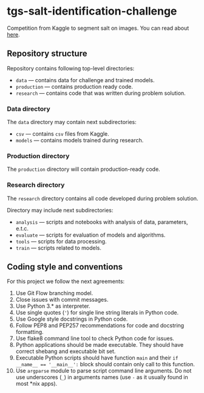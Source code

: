 # tgs-salt-identification-challenge
Competition from Kaggle to segment salt on images. You can read about [here](https://www.kaggle.com/c/tgs-salt-identification-challenge/).

## Repository structure
Repository contains following top-level directories:
* `data` &mdash; contains data for challenge and trained models.
* `production` &mdash; contains production ready code.
* `research` &mdash; contains code that was written during problem solution.

### Data directory
The `data` directory may contain next subdirectories:
* `csv` &mdash; contains `csv` files from Kaggle.
* `models` &mdash; contains models trained during research.

### Production directory
The `production` directory will contain production-ready code.

### Research directory
The `research` directory contains all code developed during problem solution.

Directory may include next subdirectories:
* `analysis` &mdash; scripts and notebooks with analysis of data, parameters, e.t.c.
* `evaluate` &mdash; scripts for evaluation of models and algorithms.
* `tools` &mdash; scripts for data processing.
* `train` &mdash; scripts related to models.

## Coding style and conventions
For this project we follow the next agreements:
1. Use Git Flow branching model.
2. Close issues with commit messages.
3. Use Python 3.* as interpreter.
4. Use single quotes (`'`) for single line string literals in Python code.
5. Use Google style docstrings in Python code.
6. Follow PEP8 and PEP257 recommendations for code and docstring formatting.
7. Use flake8 command line tool to check Python code for issues.
8. Python applications should be made executable. They should have correct 
shebang and executable bit set.
9. Executable Python scripts should have function `main` and their
`if __name__ == '__main__':` block should contain only call to this
function.
10. Use `argparse` module to parse script command line arguments. Do not use
underscores (`_`) in arguments names (use `-` as it usually found in most
*nix apps).


